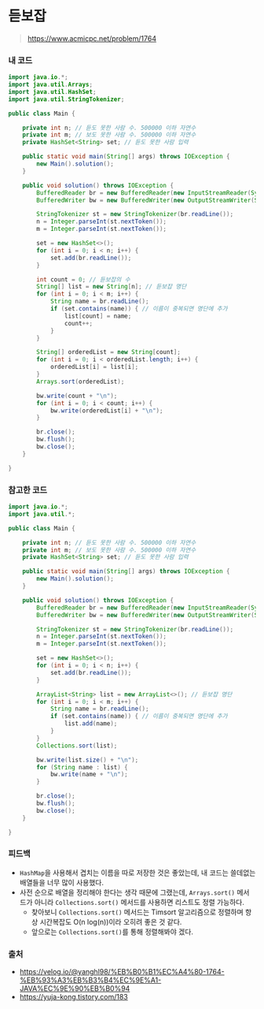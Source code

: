 # 듣보잡

> https://www.acmicpc.net/problem/1764

### 내 코드

```java
import java.io.*;
import java.util.Arrays;
import java.util.HashSet;
import java.util.StringTokenizer;

public class Main {

    private int n; // 듣도 못한 사람 수. 500000 이하 자연수
    private int m; // 보도 못한 사람 수. 500000 이하 자연수
    private HashSet<String> set; // 듣도 못한 사람 입력

    public static void main(String[] args) throws IOException {
        new Main().solution();
    }

    public void solution() throws IOException {
        BufferedReader br = new BufferedReader(new InputStreamReader(System.in));
        BufferedWriter bw = new BufferedWriter(new OutputStreamWriter(System.out));

        StringTokenizer st = new StringTokenizer(br.readLine());
        n = Integer.parseInt(st.nextToken());
        m = Integer.parseInt(st.nextToken());

        set = new HashSet<>();
        for (int i = 0; i < n; i++) {
            set.add(br.readLine());
        }

        int count = 0; // 듣보잡의 수
        String[] list = new String[n]; // 듣보잡 명단
        for (int i = 0; i < m; i++) {
            String name = br.readLine();
            if (set.contains(name)) { // 이름이 중복되면 명단에 추가
                list[count] = name;
                count++;
            }
        }

        String[] orderedList = new String[count];
        for (int i = 0; i < orderedList.length; i++) {
            orderedList[i] = list[i];
        }
        Arrays.sort(orderedList);

        bw.write(count + "\n");
        for (int i = 0; i < count; i++) {
            bw.write(orderedList[i] + "\n");
        }

        br.close();
        bw.flush();
        bw.close();
    }

}
```

### 참고한 코드

```java
import java.io.*;
import java.util.*;

public class Main {

    private int n; // 듣도 못한 사람 수. 500000 이하 자연수
    private int m; // 보도 못한 사람 수. 500000 이하 자연수
    private HashSet<String> set; // 듣도 못한 사람 입력

    public static void main(String[] args) throws IOException {
        new Main().solution();
    }

    public void solution() throws IOException {
        BufferedReader br = new BufferedReader(new InputStreamReader(System.in));
        BufferedWriter bw = new BufferedWriter(new OutputStreamWriter(System.out));

        StringTokenizer st = new StringTokenizer(br.readLine());
        n = Integer.parseInt(st.nextToken());
        m = Integer.parseInt(st.nextToken());

        set = new HashSet<>();
        for (int i = 0; i < n; i++) {
            set.add(br.readLine());
        }

        ArrayList<String> list = new ArrayList<>(); // 듣보잡 명단
        for (int i = 0; i < m; i++) {
            String name = br.readLine();
            if (set.contains(name)) { // 이름이 중복되면 명단에 추가
                list.add(name);
            }
        }
        Collections.sort(list);

        bw.write(list.size() + "\n");
        for (String name : list) {
            bw.write(name + "\n");
        }

        br.close();
        bw.flush();
        bw.close();
    }

}
```

### 피드백

- `HashMap`을 사용해서 겹치는 이름을 따로 저장한 것은 좋았는데, 내 코드는 쓸데없는 배열들을 너무 많이 사용했다.
- 사전 순으로 배열을 정리해야 한다는 생각 때문에 그랬는데, `Arrays.sort()` 메서드가 아니라 `Collections.sort()` 메서드를 사용하면 리스트도 정렬 가능하다.
    - 찾아보니 `Collections.sort()` 메서드는 Timsort 알고리즘으로 정렬하며 항상 시간복잡도 O(n log(n))이라 오히려 좋은 것 같다.
    - 앞으로는 `Collections.sort()`를 통해 정렬해봐야 겠다.

### 출처

- https://velog.io/@yanghl98/%EB%B0%B1%EC%A4%80-1764-%EB%93%A3%EB%B3%B4%EC%9E%A1-JAVA%EC%9E%90%EB%B0%94
- https://yuja-kong.tistory.com/183